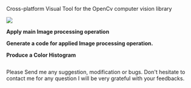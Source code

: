 Cross-platform Visual Tool for the OpenCv computer vision library

[![](http://3.bp.blogspot.com/_gWjim15JgR4/SX1z3jw1quI/AAAAAAAAAXw/ayjapZG2LTc/s400/cvPreProcessor-0.9+Beta.jpg)](http://derindelimavi.blogspot.com/)


**Apply main Image processing operation**

**Generate a code for applied Image processing operation.**

**Produce a Color Histogram**

![![](http://2.bp.blogspot.com/_gWjim15JgR4/SOr6K4duIsI/AAAAAAAAAPQ/VvTSo5ecrGE/s400/Histogram.jpg)](http://2.bp.blogspot.com/_gWjim15JgR4/SOr6K4duIsI/AAAAAAAAAPQ/VvTSo5ecrGE/s400/Histogram.jpg)


Please Send me any suggestion, modification or bugs. Don't hesitate to contact me for any question I will be very grateful with your feedbacks.